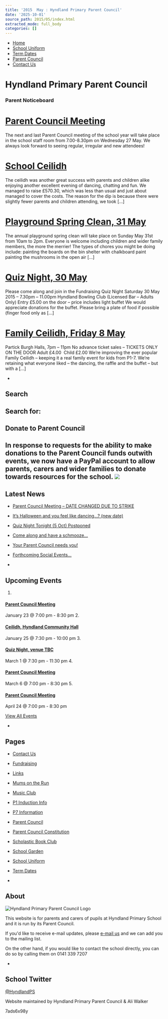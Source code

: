 ```yaml
---
title: '2015  May : Hyndland Primary Parent Council'
date: '2025-10-01'
source_path: 2015/05/index.html
extracted_mode: full_body
categories: []
---
```

- [Home](http://www.hyndlandprimaryparentcouncil.org)
- [School Uniform](school-uniform/)
- [Term Dates](term-dates/)
- [Parent Council](parent-council/)
- [Contact Us](contact-us/)

# Hyndland Primary Parent Council

### Parent Noticeboard

# [Parent Council Meeting](/news/parent-council-meeting-5/)

The next and last Parent Council meeting of the school year will take place in the school staff room from 7.00-8.30pm on Wednesday 27 May. We always look forward to seeing regular, irregular and new attendees!

# [School Ceilidh](past-events/school-ceilidh/)

The ceilidh was another great success with parents and children alike enjoying another excellent evening of dancing, chatting and fun. We managed to raise £570.30, which was less than usual and just about managed to cover the costs. The reason for the dip is because there were slightly fewer parents and children attending, we took […]

# [Playground Spring Clean, 31 May](/news/playground-spring-clean-31-may/)

The annual playground spring clean will take place on Sunday May 31st from 10am to 2pm. Everyone is welcome including children and wider family members, the more the merrier! The types of chores you might be doing include: painting the boards on the bin shelter with chalkboard paint painting the mushrooms in the open air […]

# [Quiz Night, 30 May](/news/quiz-night-30-may/)

Please come along and join in the Fundraising Quiz Night Saturday 30 May 2015 – 7.30pm – 11.00pm Hyndland Bowling Club (Licensed Bar – Adults Only) Entry £5.00 on the door – price includes light buffet We would appreciate donations for the buffet. Please bring a plate of food if possible (finger food only as […]

# [Family Ceilidh, Friday 8 May](/news/family-ceilidh-friday-8-may/)

Partick Burgh Halls, 7pm – 11pm No advance ticket sales – TICKETS ONLY ON THE DOOR Adult £4.00 &nbsp;Child £2.00 We’re improving the ever popular Family Ceilidh – keeping it a real family event for kids from P1-7. We’re retaining what everyone liked – the dancing, the raffle and the buffet – but with a […]

- 
## Search

Search for:
- 
## Donate to Parent Council

In response to requests for the ability to make donations to the Parent Council funds outwith events, we now have a PayPal account to allow parents, carers and wider families to donate towards resources for the school. [![](https://www.paypalobjects.com/en_US/i/btn/x-click-butcc-donate.gif)](https://www.paypal.com/cgi-bin/webscr?cmd=_s-xclick&hosted_button_id=BW7E8PDGXH45Y)
- 
## Latest News

- [Parent Council Meeting – DATE CHANGED DUE TO STRIKE](/news/parent-council-meeting-date-changed-due-to-strike/)
- [It’s Halloween and you feel like dancing…? (new date)](/news/its-halloween-and-you-feel-like-dancing-new-date/)
- [Quiz Night Tonight (5 Oct) Postponed](/news/quiz-night-tonight-5-oct-postponed/)
- [Come along and have a schmooze…](/news/come-along-and-have-a-schmooze/)
- [Your Parent Council needs you!](/news/your-parent-council-needs-you-10/)
- [Forthcoming Social Events…](/news/forthcoming-social-events/)

- 
## Upcoming Events

1. 
#### [Parent Council Meeting](event/parent-council-meeting-tbc-3/)

January 23 @ 7:00 pm - 8:30 pm
2. 
#### [Ceilidh, Hyndland Community Hall](event/ceilidh/)

January 25 @ 7:30 pm - 10:00 pm
3. 
#### [Quiz Night, venue TBC](event/quiz-night-venue-tbc/)

March 1 @ 7:30 pm - 11:30 pm
4. 
#### [Parent Council Meeting](event/parent-council-meeting-tbc-4/)

March 6 @ 7:00 pm - 8:30 pm
5. 
#### [Parent Council Meeting](event/parent-council-meeting-tbc-6/)

April 24 @ 7:00 pm - 8:30 pm

[View All Events](events/)

- 
## Pages

- [Contact Us](contact-us/)
- [Fundraising](fundraising/)
- [Links](links/)
- [Mums on the Run](mums-on-the-run/)
- [Music Club](music-club/)
- [P1 Induction Info](p1-induction-info/)
- [P7 Information](p7-information/)
- [Parent Council](parent-council/)
- [Parent Council Constitution](parent-council-constitution/)
- [Scholastic Book Club](scholastic-book-club/)
- [School Garden](school-garden/)
- [School Uniform](school-uniform/)
- [Term Dates](term-dates/)

- 
## About

 ![Hyndland Primary Parent Council Logo](/assets/images/2012/02/logo.gif)

This website is for parents and carers of pupils at Hyndland Primary School and it is run by its Parent Council.

If you'd like to receive e-mail updates, please [e-mail us](mailto:enquiries@hyndlandprimaryparentcouncil.org) and we can add you to the mailing list.

On the other hand, if you would like to contact the school directly, you can do so by calling them on 0141 339 7207

- 
## School Twitter
[@HyndlandPS](https://twitter.com/HyndlandPS)

Website maintained by Hyndland Primary Parent Council & Ali Walker

7ads6x98y
